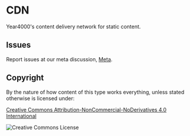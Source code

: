 # CDN

Year4000's content delivery network for static content.

## Issues

Report issues at our meta discussion, [Meta](https://github.com/Year4000/Meta).

## Copyright

By the nature of how content of this type works everything, unless stated otherwise is licensed under: 

[Creative Commons Attribution-NonCommercial-NoDerivatives 4.0 International](http://creativecommons.org/licenses/by-nc-nd/4.0/)

![Creative Commons License](https://i.creativecommons.org/l/by-nc-nd/4.0/88x31.png)
